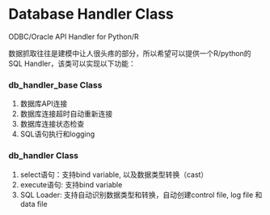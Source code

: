 # Database Handler Class 
ODBC/Oracle API Handler for Python/R   

数据抓取往往是建模中让人很头疼的部分，所以希望可以提供一个R/python的SQL Handler，该类可以实现以下功能：

### db_handler_base Class
1. 数据库API连接
2. 数据库连接超时自动重新连接
3. 数据库连接状态检查
4. SQL语句执行和logging 

### db_handler Class
1. select语句：支持bind variable, 以及数据类型转换（cast）
2. execute语句: 支持bind variable 
3. SQL Loader: 支持自动识别数据类型和转换，自动创建control file, log file 和 data file
